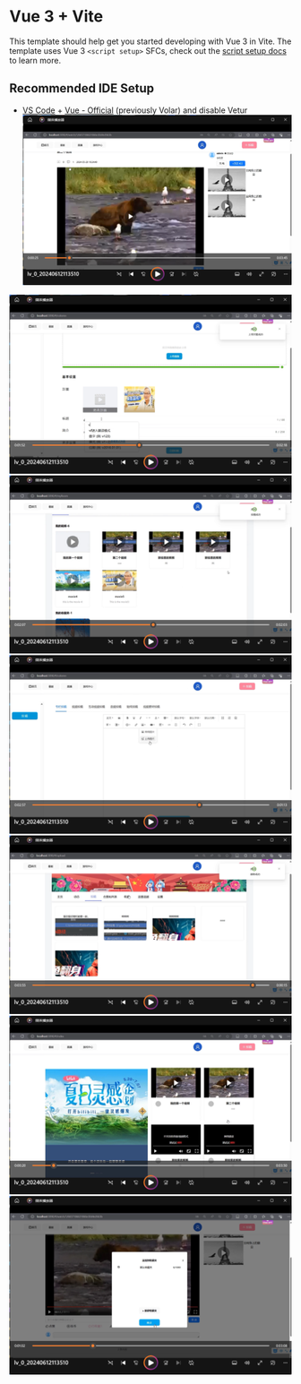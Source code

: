 # Vue 3 + Vite

This template should help get you started developing with Vue 3 in Vite. The template uses Vue 3 `<script setup>` SFCs, check out the [script setup docs](https://v3.vuejs.org/api/sfc-script-setup.html#sfc-script-setup) to learn more.

## Recommended IDE Setup

- [VS Code](https://code.visualstudio.com/) + [Vue - Official](https://marketplace.visualstudio.com/items?itemName=Vue.volar) (previously Volar) and disable Vetur
![输入图片说明](public/%E5%9B%BE%E7%89%87.png)

![输入图片说明](public/1%E5%9B%BE%E7%89%87%E4%B8%8A%E4%BC%A0%E8%A7%86%E9%A2%91.png)
![输入图片说明](public/%E5%9B%BE%E7%89%87%E4%B8%AA%E4%BA%BA%E4%B8%BB%E9%A1%B5.png)
![输入图片说明](public/%E5%9B%BE%E7%89%87%E4%B8%93%E6%A0%8F%E6%8A%95%E7%A8%BF.png)
![输入图片说明](public/%E5%9B%BE%E7%89%87%E4%B8%BB%E9%A1%B52.png)
![输入图片说明](public/%E5%9B%BE%E7%89%87%E4%B8%BB%E9%A1%B51.png)
![输入图片说明](public/%E5%9B%BE%E7%89%87%E8%A7%86%E9%A2%91%E6%94%B6%E8%97%8F.png)